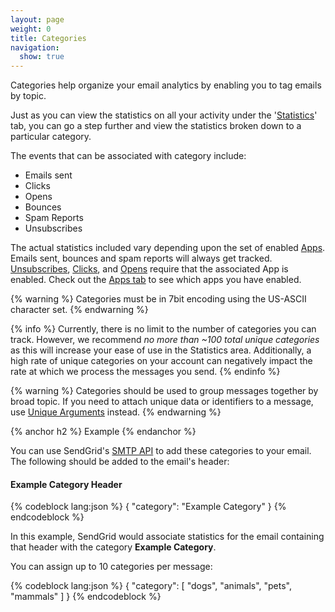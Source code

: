 ```yaml
---
layout: page
weight: 0
title: Categories
navigation:
  show: true
---
```


Categories help organize your email analytics by enabling you to tag emails by topic.

Just as you can view the statistics on all your activity under the '[Statistics]({{root_url}}/Delivery_Metrics/)' tab, you can go a step further and view the statistics broken down to a particular category.

The events that can be associated with category include:

-   Emails sent
-   Clicks
-   Opens
-   Bounces
-   Spam Reports
-   Unsubscribes

The actual statistics included vary depending upon the set of enabled [Apps]({{root_url}}/Apps/). Emails sent, bounces and spam reports will always get tracked. [Unsubscribes]({{root_url}}Apps/subscription_tracking.html), [Clicks]({{root_url}}/Apps/click_tracking.html), and [Opens]({{root_url}}/Apps/open_tracking.html) require that the associated App is enabled. Check out the [Apps tab](https://sendgrid.com/app) to see which apps you have enabled.

{% warning %}
Categories must be in 7bit encoding using the US-ASCII character set. 
{% endwarning %}

{% info %}
Currently, there is no limit to the number of categories you can track. However, we recommend *no more than ~100 total unique categories* as this will increase your ease of use in the Statistics area. Additionally, a high rate of unique categories on your account can negatively impact the rate at which we process the messages you send.
{% endinfo %}

{% warning %}
Categories should be used to group messages together by broad topic. If you need to attach unique data or identifiers to a message, use [Unique Arguments]({{root_url}}/API_Reference/SMTP_API/unique_arguments.html) instead. 
{% endwarning %}

{% anchor h2 %}
Example 
{% endanchor %}

You can use SendGrid's [SMTP API]({{root_url}}/API_Reference/SMTP_API/) to add these categories to your email. The following should be added to the email's header:

<h4>Example Category Header</h4>
{% codeblock lang:json %}
{
  "category": "Example Category"
}
{% endcodeblock %}

In this example, SendGrid would associate statistics for the email containing that header with the category **Example Category**.

You can assign up to 10 categories per message:

{% codeblock lang:json %}
{
  "category": [
    "dogs",
    "animals",
    "pets",
    "mammals"
  ]
}
{% endcodeblock %}
